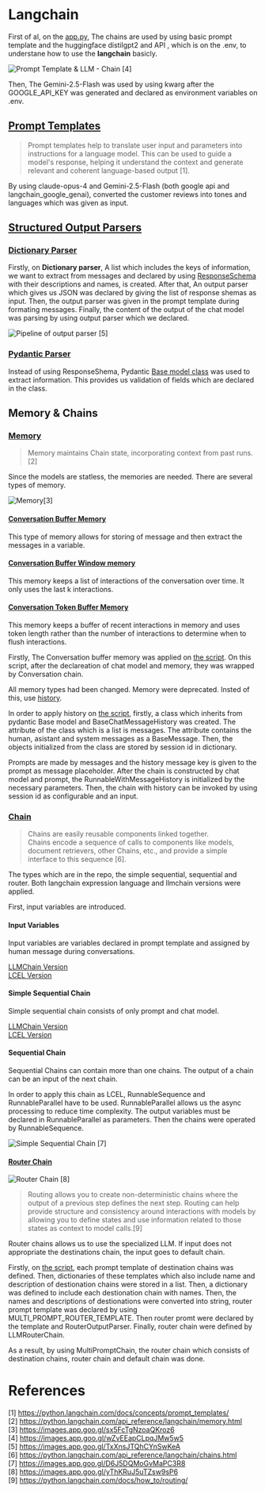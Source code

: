 # Langchain 

First of al, on the [app.py](app.py), The chains are used by using basic prompt template and the huggingface distilgpt2 and API , which is on the .env,  to understane how to use the **langchain** basicly.

![Prompt Template & LLM - Chain [4]](images/1_4wwDs1_d6B42FQTl-dB9pw.png)

Then, The Gemini-2.5-Flash was used by using kwarg after the GOOGLE_API_KEY was generated and declared as environment variables on .env.

## [Prompt Templates](langchain_prompt_template)

> Prompt templates help to translate user input and parameters into instructions for a language model. This can be used to guide a model's response, helping it understand the context and generate relevant and coherent language-based output [1].<p>

By using claude-opus-4 and Gemini-2.5-Flash (both google api and langchain_google_genai), converted the customer reviews into tones and languages which was given as input. <p>

## [Structured Output Parsers](langchain_output_parser)
### [Dictionary Parser](langchain_output_parser/app_langchain_google_api_langchain_parser.py)
Firstly, on **Dictionary parser**, A list which includes the keys of information, we want to extract from messages and declared by using [ResponseSchema](https://python.langchain.com/api_reference/langchain/output_parsers/langchain.output_parsers.structured.ResponseSchema.html) with their descriptions and names, is created. After that, An output parser which gives us JSON was declared by giving the list of response shemas as input. Then, the output parser was given in the prompt template during formating messages. Finally, the content of the output of the chat model was parsing by using output parser which we declared. <p>

![Pipeline of output parser [5]](images/1_cFS4aWCi4FnKcnk1xu5Gqw.png)

### [Pydantic Parser](langchain_output_parser/app_langchain_google_pydantic_parser.py)

Instead of using ResponseShema, Pydantic [Base model class](https://docs.pydantic.dev/latest/api/base_model/) was used to extract information. This provides us validation of fields which are declared in the class.<p>

## Memory & Chains
### [Memory](langchain_memory)
> Memory maintains Chain state, incorporating context from past runs.[2]<p>

Since the models are statless, the memories are needed. There are several types of memory. <p>

![Memory[3]](images/0_sUkvbURF633MXJyX.png)
#### [Conversation Buffer Memory](https://python.langchain.com/api_reference/langchain/memory/langchain.memory.buffer.ConversationBufferMemory.html)
This type of memory allows for storing of message and then extract the messages in a variable.<p>
#### [Conversation Buffer Window memory](https://python.langchain.com/api_reference/langchain/memory/langchain.memory.buffer_window.ConversationBufferWindowMemory.html)
This memory keeps a list of interactions of the conversation over time. It only uses the last k interactions.<p>
#### [Conversation Token Buffer Memory](https://python.langchain.com/api_reference/langchain/memory/langchain.memory.token_buffer.ConversationTokenBufferMemory.html)
This memory keeps a buffer of recent interactions in memory and uses token length rather than the number of interactions to determine when to flush interactions.<p>


Firstly, The Conversation buffer memory was applied on [the script](langchain_memory/app_google_memory_ConversationBufferMemory.py). On this script, after the declareation of chat model and memory, they was wrapped by Conversation chain.<p>

All memory types had been changed. Memory were deprecated. Insted of this, use <ins>history</ins>. <p>

In order to apply history on [the script](langchain_memory/app_google_memory_runnablewithmessagehistory.py), firstly, a class which inherits from pydantic Base model and BaseChatMessageHistory was created. The attribute of the class which is a list is messages. The attribute contains the human, asistant and system messages as a BaseMessage. Then, the objects initialized from the class are stored by session id in dictionary. <p>

Prompts are made by messages and the history message key is given to the prompt as message placeholder. After the chain is constructed by chat model and prompt, the RunnableWithMessageHistory is initialized by the necessary parameters. Then, the chain with history can be invoked by using session id as configurable and an input.<p>

### [Chain](langchain_chains)

>Chains are easily reusable components linked together.<br>
Chains encode a sequence of calls to components like models, document retrievers, other Chains, etc., and provide a simple interface to this sequence [6].<p>


The types which are in the repo, the simple sequential, sequential and router. Both langchain expression language and llmchain versions were applied.<p>

First, input variables are introduced.<p>

#### Input Variables

Input variables are variables declared in prompt template and assigned by human message during conversations.<p>

[LLMChain Version](langchain_chains/app_simple_sequential_chain_input_variables_lllmchain.py)<br>
[LCEL Version](langchain_chains/app_simple_sequential_chain_input_variables_lcel.py)<br>

#### Simple Sequential Chain

Simple sequential chain consists of only prompt and chat model.<p>
[LLMChain Version](langchain_chains/app_simple_sequential_chain_lllmchain.py)<br>
[LCEL Version](langchain_chains/app_simple_sequential_chain_lcel.py)

#### Sequential Chain
Sequential Chains can contain more than one chains. The output of a chain can be an input of the next chain.<p>

In order to apply this chain as LCEL, RunnableSequence and RunnableParallel have to be used. RunnableParallel allows us the async processing to reduce time complexity. The output variables must be declared in RunnableParallel as parameters. Then the chains were operated by RunnableSequence.<p>



![Simple Sequential Chain [7]](images/1_GkhQHtaPz1PIbLIW43vQ-A.jpg)

#### [Router Chain](router_chains)

![Router Chain [8]](images/9_yeEjVhG-thumbnail_webp-600x300.webp)

>Routing allows you to create non-deterministic chains where the output of a previous step defines the next step. Routing can help provide structure and consistency around interactions with models by allowing you to define states and use information related to those states as context to model calls.[9]<p>


Router chains allows us to use the specialized LLM. If input does not appropriate the destinations chain, the input goes to default chain.<p>

Firstly, on [the script](router_chains/app_router_chain_lllmchain.py), each prompt template of destination chains was defined. Then, dictionaries of these templates which also include name and description of destionation chains were stored in a list. Then, a dictionary was defined to include each destionation chain with names. Then, the names and descriptions of destionations were converted into string, router prompt template was declared by using MULTI_PROMPT_ROUTER_TEMPLATE. Then router promt were declared by the template and RouterOutputParser. Finally, router chain were defined by LLMRouterChain.<p>

As a result, by using MultiPromptChain, the router chain which consists of destination chains, router chain and default chain was done.

# References
[1] https://python.langchain.com/docs/concepts/prompt_templates/ <br>
[2] https://python.langchain.com/api_reference/langchain/memory.html <br>
[3] https://images.app.goo.gl/sx5FcTgNzoaQKroz6 <br>
[4] https://images.app.goo.gl/wZvEEapCLpqJMw5w5 <br>
[5] https://images.app.goo.gl/TxXnsJTQhCYnSwKeA <br>
[6] https://python.langchain.com/api_reference/langchain/chains.html<br>
[7] https://images.app.goo.gl/D6J5DQMoGvMaPC3R8 <br>
[8] https://images.app.goo.gl/yThKRuJ5uTZsw9sP6 <br>
[9] https://python.langchain.com/docs/how_to/routing/<br>